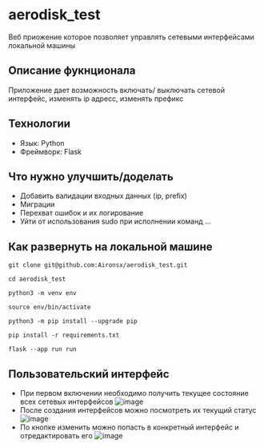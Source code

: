 # aerodisk_test
Веб приожение которое позволяет управлять сетевыми интерфейсами локальной машины

## Описание фукнционала
Приложение дает возможность включать/ выключать сетевой интерфейс, изменять ip адресс, изменять префикс

## Технологии

- Язык: Python
- Фреймворк: Flask

## Что нужно улучшить/доделать

- Добавить валидации входных данных (ip, prefix)
- Миграции
- Перехват ошибок и их логирование
- Уйти от использования sudo при исполнении команд
...

## Как развернуть на локальной машине

```
git clone git@github.com:Aironsx/aerodisk_test.git
```
```
cd aerodisk_test
```
```
python3 -m venv env
```
```
source env/bin/activate
```
```
python3 -m pip install --upgrade pip
```    
```
pip install -r requirements.txt
``` 
``` 
flask --app run run
``` 

## Пользовательский интерфейс
- При первом включении необходимо получить текущее состояние всех сетевых интерфейсов 
![image](https://user-images.githubusercontent.com/46198669/215819169-f69b7d65-2660-413d-b7ac-bb2afeb53278.png)
- После создания интерфейсов можно посмотреть их текущий статус
![image](https://user-images.githubusercontent.com/46198669/215819415-ce7488bc-f9bf-48b2-8334-79e6e29a2243.png)
- По кнопке изменить можно попасть в конкретный интерфейс и отредактировать его
![image](https://user-images.githubusercontent.com/46198669/215819640-6cdf4266-cc8e-431b-b236-c2330487b656.png)


